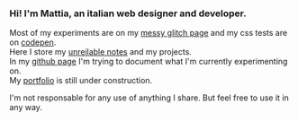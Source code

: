 ### Hi! I'm Mattia, an italian web designer and developer.

Most of my experiments are on my [messy glitch page](https://glitch.com/@lichfolky) and my css tests are on [codepen](https://codepen.io/collection/pgyJoe).  
Here I store my [unreilable notes](https://github.com/lichfolky/grimoire) and my projects.  
In my [github page]( https://lichfolky.github.io/) I'm trying to document what I'm currently experimenting on.  
My [portfolio]( https://lichfolky.com/) is still under construction.  


I'm not responsable for any use of anything I share. 
But feel free to use it in any way.

<!--
**lichfolky/lichfolky** is a ✨ _special_ ✨ repository because its `README.md` (this file) appears on your GitHub profile.

Here are some ideas to get you started:

- 🔭 I’m currently working on ...
- 🌱 I’m currently learning ...
- 👯 I’m looking to collaborate on ...
- 🤔 I’m looking for help with ...
- 💬 Ask me about ...
- 📫 How to reach me: ...
- 😄 Pronouns: ...
- ⚡ Fun fact: ...
-->
